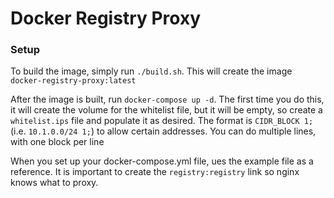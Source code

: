 # Docker Registry Proxy
### Setup

To build the image, simply run `./build.sh`. This will create the image `docker-registry-proxy:latest`

After the image is built, run `docker-compose up -d`. The first time you do this, it will create the volume for the whitelist file, but it will be empty, so create a `whitelist.ips` file and populate it as desired. The format is `CIDR_BLOCK 1;` (i.e. `10.1.0.0/24 1;`) to allow certain addresses. You can do multiple lines, with one block per line 

When you set up your docker-compose.yml file, ues the example file as a reference. It is important to create the `registry:registry` link so nginx knows what to proxy.
